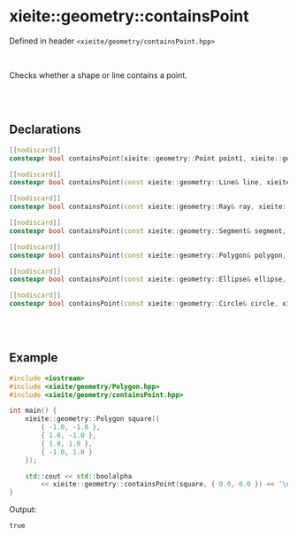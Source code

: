 # xieite::geometry::containsPoint
Defined in header `<xieite/geometry/containsPoint.hpp>`

<br/>

Checks whether a shape or line contains a point.

<br/><br/>

## Declarations
```cpp
[[nodiscard]]
constexpr bool containsPoint(xieite::geometry::Point point1, xieite::geometry::Point point2) noexcept;
```
```cpp
[[nodiscard]]
constexpr bool containsPoint(const xieite::geometry::Line& line, xieite::geometry::Point point) noexcept;
```
```cpp
[[nodiscard]]
constexpr bool containsPoint(const xieite::geometry::Ray& ray, xieite::geometry::Point point) noexcept;
```
```cpp
[[nodiscard]]
constexpr bool containsPoint(const xieite::geometry::Segment& segment, xieite::geometry::Point point) noexcept;
```
```cpp
[[nodiscard]]
constexpr bool containsPoint(const xieite::geometry::Polygon& polygon, xieite::geometry::Point point) noexcept;
```
```cpp
[[nodiscard]]
constexpr bool containsPoint(const xieite::geometry::Ellipse& ellipse, xieite::geometry::Point point) noexcept;
```
```cpp
[[nodiscard]]
constexpr bool containsPoint(const xieite::geometry::Circle& circle, xieite::geometry::Point point) noexcept;
```

<br/><br/>

## Example
```cpp
#include <iostream>
#include <xieite/geometry/Polygon.hpp>
#include <xieite/geometry/containsPoint.hpp>

int main() {
	xieite::geometry::Polygon square({
		{ -1.0, -1.0 },
		{ 1.0, -1.0 },
		{ 1.0, 1.0 },
		{ -1.0, 1.0 }
	});

	std::cout << std::boolalpha
		<< xieite::geometry::containsPoint(square, { 0.0, 0.0 }) << '\n';
}
```
Output:
```
true
```
